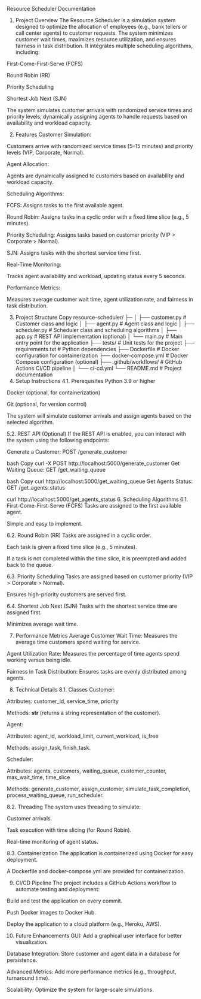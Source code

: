 Resource Scheduler Documentation
1. Project Overview
The Resource Scheduler is a simulation system designed to optimize the allocation of employees (e.g., bank tellers or call center agents) to customer requests. The system minimizes customer wait times, maximizes resource utilization, and ensures fairness in task distribution. It integrates multiple scheduling algorithms, including:

First-Come-First-Serve (FCFS)

Round Robin (RR)

Priority Scheduling

Shortest Job Next (SJN)

The system simulates customer arrivals with randomized service times and priority levels, dynamically assigning agents to handle requests based on availability and workload capacity.

2. Features
Customer Simulation:

Customers arrive with randomized service times (5–15 minutes) and priority levels (VIP, Corporate, Normal).

Agent Allocation:

Agents are dynamically assigned to customers based on availability and workload capacity.

Scheduling Algorithms:

FCFS: Assigns tasks to the first available agent.

Round Robin: Assigns tasks in a cyclic order with a fixed time slice (e.g., 5 minutes).

Priority Scheduling: Assigns tasks based on customer priority (VIP > Corporate > Normal).

SJN: Assigns tasks with the shortest service time first.

Real-Time Monitoring:

Tracks agent availability and workload, updating status every 5 seconds.

Performance Metrics:

Measures average customer wait time, agent utilization rate, and fairness in task distribution.

3. Project Structure
Copy
resource-scheduler/
├─
│   ├── customer.py          # Customer class and logic
│   ├── agent.py             # Agent class and logic
│   ├── scheduler.py         # Scheduler class and scheduling algorithms
│   ├── app.py               # REST API implementation (optional)
│   └── main.py              # Main entry point for the application
├── tests/                   # Unit tests for the project
├── requirements.txt         # Python dependencies
├── Dockerfile               # Docker configuration for containerization
├── docker-compose.yml       # Docker Compose configuration (optional)
├── .github/workflows/       # GitHub Actions CI/CD pipeline
│   └── ci-cd.yml
└── README.md                # Project documentation
4. Setup Instructions
4.1. Prerequisites
Python 3.9 or higher

Docker (optional, for containerization)

Git (optional, for version control)

The system will simulate customer arrivals and assign agents based on the selected algorithm.

5.2. REST API (Optional)
If the REST API is enabled, you can interact with the system using the following endpoints:

Generate a Customer: POST /generate_customer

bash
Copy
curl -X POST http://localhost:5000/generate_customer
Get Waiting Queue: GET /get_waiting_queue

bash
Copy
curl http://localhost:5000/get_waiting_queue
Get Agents Status: GET /get_agents_status


curl http://localhost:5000/get_agents_status
6. Scheduling Algorithms
6.1. First-Come-First-Serve (FCFS)
Tasks are assigned to the first available agent.

Simple and easy to implement.

6.2. Round Robin (RR)
Tasks are assigned in a cyclic order.

Each task is given a fixed time slice (e.g., 5 minutes).

If a task is not completed within the time slice, it is preempted and added back to the queue.

6.3. Priority Scheduling
Tasks are assigned based on customer priority (VIP > Corporate > Normal).

Ensures high-priority customers are served first.

6.4. Shortest Job Next (SJN)
Tasks with the shortest service time are assigned first.

Minimizes average wait time.

7. Performance Metrics
Average Customer Wait Time: Measures the average time customers spend waiting for service.

Agent Utilization Rate: Measures the percentage of time agents spend working versus being idle.

Fairness in Task Distribution: Ensures tasks are evenly distributed among agents.

8. Technical Details
8.1. Classes
Customer:

Attributes: customer_id, service_time, priority

Methods: __str__ (returns a string representation of the customer).

Agent:

Attributes: agent_id, workload_limit, current_workload, is_free

Methods: assign_task, finish_task.

Scheduler:

Attributes: agents, customers, waiting_queue, customer_counter, max_wait_time, time_slice

Methods: generate_customer, assign_customer, simulate_task_completion, process_waiting_queue, run_scheduler.

8.2. Threading
The system uses threading to simulate:

Customer arrivals.

Task execution with time slicing (for Round Robin).

Real-time monitoring of agent status.

8.3. Containerization
The application is containerized using Docker for easy deployment.

A Dockerfile and docker-compose.yml are provided for containerization.

9. CI/CD Pipeline
The project includes a GitHub Actions workflow to automate testing and deployment:

Build and test the application on every commit.

Push Docker images to Docker Hub.

Deploy the application to a cloud platform (e.g., Heroku, AWS).

10. Future Enhancements
GUI: Add a graphical user interface for better visualization.

Database Integration: Store customer and agent data in a database for persistence.

Advanced Metrics: Add more performance metrics (e.g., throughput, turnaround time).

Scalability: Optimize the system for large-scale simulations.

